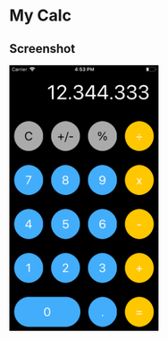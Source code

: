 # My Calc

## Screenshot
<img src="https://github.com/ikhsanalatsary/My-Calc/blob/master/SS.png" width="267" alt="Finished App" title="Demo My Calc">
